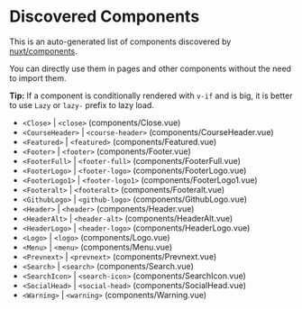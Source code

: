 # Discovered Components

This is an auto-generated list of components discovered by [nuxt/components](https://github.com/nuxt/components).

You can directly use them in pages and other components without the need to import them.

**Tip:** If a component is conditionally rendered with `v-if` and is big, it is better to use `Lazy` or `lazy-` prefix to lazy load.

- `<Close>` | `<close>` (components/Close.vue)
- `<CourseHeader>` | `<course-header>` (components/CourseHeader.vue)
- `<Featured>` | `<featured>` (components/Featured.vue)
- `<Footer>` | `<footer>` (components/Footer.vue)
- `<FooterFull>` | `<footer-full>` (components/FooterFull.vue)
- `<FooterLogo>` | `<footer-logo>` (components/FooterLogo.vue)
- `<FooterLogo1>` | `<footer-logo1>` (components/FooterLogo1.vue)
- `<Footeralt>` | `<footeralt>` (components/Footeralt.vue)
- `<GithubLogo>` | `<github-logo>` (components/GithubLogo.vue)
- `<Header>` | `<header>` (components/Header.vue)
- `<HeaderAlt>` | `<header-alt>` (components/HeaderAlt.vue)
- `<HeaderLogo>` | `<header-logo>` (components/HeaderLogo.vue)
- `<Logo>` | `<logo>` (components/Logo.vue)
- `<Menu>` | `<menu>` (components/Menu.vue)
- `<Prevnext>` | `<prevnext>` (components/Prevnext.vue)
- `<Search>` | `<search>` (components/Search.vue)
- `<SearchIcon>` | `<search-icon>` (components/SearchIcon.vue)
- `<SocialHead>` | `<social-head>` (components/SocialHead.vue)
- `<Warning>` | `<warning>` (components/Warning.vue)
